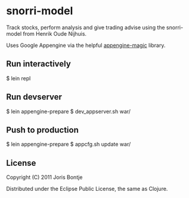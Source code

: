 # snorri-model

Track stocks, perform analysis and give trading advise using the snorri-model
from Henrik Oude Nijhuis.

Uses Google Appengine via the helpful [appengine-magic][1] library.

[1]: https://github.com/gcv/appengine-magic/

## Run interactively
$ lein repl

## Run devserver
$ lein appengine-prepare
$ dev_appserver.sh war/

## Push to production
$ lein appengine-prepare
$ appcfg.sh update war/

## License

Copyright (C) 2011 Joris Bontje

Distributed under the Eclipse Public License, the same as Clojure.
